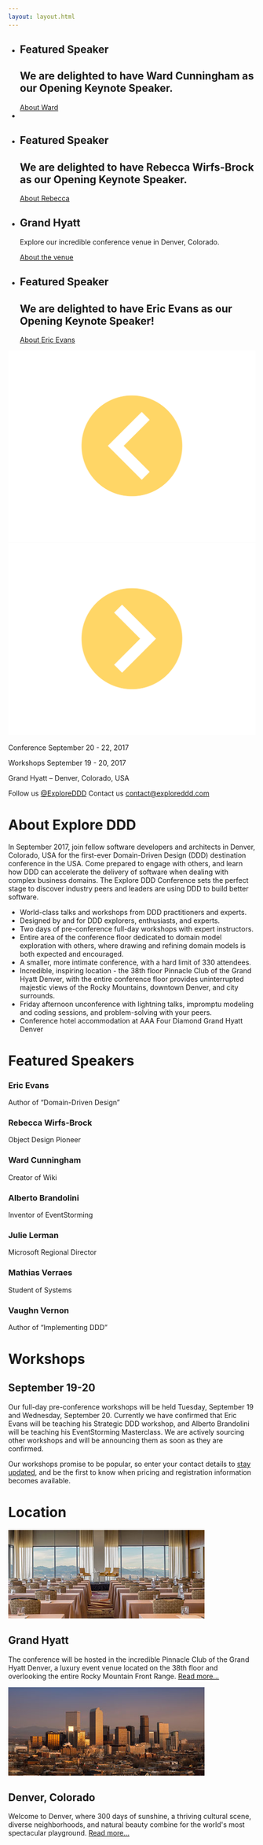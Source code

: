 ```yaml
---
layout: layout.html
---
```

    
<section class="slider">
  <div class="flexslider">
    <ul class="slides">
      <li class="slide speaker ward-cunningham">
        <div class="container">
          <h1>Featured Speaker</h1>
          <h2>We are delighted to have <span>Ward Cunningham</span> as our Opening Keynote Speaker.</h2>
          <a href="speakers/ward-cunningham.html">About Ward</a>
        </div>
      </li>
      <li class="slide denver">
        <div class="container">
        </div>
      </li>
      <li class="slide speaker rebecca-wirfs-brock">
        <div class="container">
          <h1>Featured Speaker</h1>
          <h2>We are delighted to have <span>Rebecca Wirfs-Brock</span> as our Opening Keynote Speaker.</h2>
          <a href="speakers/rebecca-wirfs-brock.html">About Rebecca</a>
        </div>
      </li>
      <li class="slide hyatt">
        <div class="container">
          <div class="hyatt-copy">
            <h1>Grand Hyatt</h1>
            <p>Explore our incredible conference venue in Denver, Colorado.</p>
            <a href="location/">About the venue</a>
          </div>
        </div>
      </li>
      <li class="slide speaker eric-evans">
        <div class="container">
          <h1>Featured Speaker</h1>
          <h2>We are delighted to have <span>Eric Evans</span> as our Opening Keynote Speaker!</h2>
          <a href="speakers/eric-evans.html">About Eric Evans</a>
        </div>
      </li>
    </ul>
  </div>
  <div class="custom-navigation-container">
  <div class="custom-navigation">
    <a class="arrow left"><img src="img/slider-arrow-left.svg" /></a>
    <a class="arrow right"><img src="img/slider-arrow-right.svg" /></a>
  </div>
  </div>
</section>

<div class="container-fluid section conf-dates">
  <div class="row">
    <p class="conf-copy"><span class="conf-header">Conference</span> September 20 - 22, 2017</p>
    <p class="conf-copy"><span class="conf-header">Workshops</span> September 19 - 20, 2017</p>
    <p class="conf-copy">Grand Hyatt – Denver, Colorado, USA</p>
    <p class="conf-contact">Follow us <a href="http://twitter.com/ExploreDDD">@ExploreDDD</a>    Contact us <a href="mailto:contact@exploreddd.com">contact@exploreddd.com</a></p>
  </div>
</div>

<div class="container section about">
  <div class="row">
    <h1 class="section-header">About Explore DDD</h1>
    <p class="copy">In September 2017, join fellow software developers and architects in Denver, Colorado, USA for the first-ever Domain-Driven Design (DDD) destination conference in the USA. Come prepared to engage with others, and learn how DDD can accelerate the delivery of software when dealing with complex business domains. The Explore DDD Conference sets the perfect stage to discover industry peers and leaders are using DDD to build better software.</p>
    <ul class="copy-list">
      <li>World-class talks and workshops from DDD practitioners and experts.</li>
      <li>Designed by and for DDD explorers, enthusiasts, and experts.</li>
      <li>Two days of pre-conference full-day workshops with expert instructors.</li>
      <li>Entire area of the conference floor dedicated to domain model exploration with others, where drawing and refining domain models is both expected and encouraged.</li>
      <li>A smaller, more intimate conference, with a hard limit of 330 attendees.</li>
      <li>Incredible, inspiring location - the 38th floor Pinnacle Club of the Grand Hyatt Denver, with the entire conference floor provides uninterrupted majestic views of the Rocky Mountains, downtown Denver, and city surrounds.</li>
      <li>Friday afternoon unconference with lightning talks, impromptu modeling and coding sessions, and problem-solving with your peers.</li>
      <li>Conference hotel accommodation at AAA Four Diamond Grand Hyatt Denver</li>
    </ul>
  </div>
</div>

<div class="container section speakers">
  <h1 class="section-header">Featured Speakers</h1>
 <!--  <h2 class="section-subheader">View all speakers</h2> -->
  <div class="row">
    <div class="speaker-container">
      <a href="eric-evans.html"><div class="speaker-img eric-evans">
      </div></a>
      <h3 class="speaker-name">Eric Evans</h3>
      <p class="speaker-details">Author of “Domain-Driven Design”</p>
    </div>
    <div class="speaker-container">
      <a href="rebecca-wirfs-brock.html"><div class="speaker-img rebecca-wirfs-brock">
      </div></a>
      <h3 class="speaker-name">Rebecca Wirfs-Brock</h3>
      <p class="speaker-details">Object Design Pioneer</p>
    </div>
    <div class="speaker-container">
      <a href="ward-cunningham.html"><div class="speaker-img ward-cunningham">
      </div></a>
      <h3 class="speaker-name">Ward Cunningham</h3>
      <p class="speaker-details">Creator of Wiki</p>
    </div>
    <div class="speaker-container">
      <a href="alberto-brandolini.html"><div class="speaker-img alberto-brandolini">
      </div></a>
      <h3 class="speaker-name">Alberto Brandolini</h3>
      <p class="speaker-details">Inventor of EventStorming</p>
    </div>
  </div>
  <div class="row">
    <div class="speaker-container">
      <a href="julie-lerman.html"><div class="speaker-img julie-lerman">
      </div></a>
      <h3 class="speaker-name">Julie Lerman</h3>
      <p class="speaker-details">Microsoft Regional Director</p>
    </div>
    <div class="speaker-container">
      <a href="mathias-verraes.html"><div class="speaker-img mathias-verraes">
      </div></a>
      <h3 class="speaker-name">Mathias Verraes</h3>
      <p class="speaker-details">Student of Systems</p>
    </div>
    <div class="speaker-container">
      <a href="vaughn-vernon.html"><div class="speaker-img vaughn-vernon">
      </div></a>
      <h3 class="speaker-name">Vaughn Vernon</h3>
      <p class="speaker-details">Author of “Implementing DDD”</p>
    </div>
  </div>
</div>

<div class="container section workshops">
  <div class="row">
    <h1 class="section-header">Workshops</h1>
    <h2 class="section-subheader">September 19-20</h2>
    <p class="copy">Our full-day pre-conference workshops will be held Tuesday, September 19 and Wednesday, September 20. Currently we have confirmed that Eric Evans will be teaching his Strategic DDD workshop, and Alberto Brandolini will be teaching his EventStorming Masterclass. We are actively sourcing other workshops and will be announcing them as soon as they are confirmed.
    </p>
    <p class="copy">Our workshops promise to be popular, so enter your contact details to <a href="https://virtualgenius.typeform.com/to/tZlftR">stay updated</a>, and be the first to know when pricing and registration information becomes available. </p>
  </div>
</div>

<div class="container section location">
  <div class="row">
    <h1 class="section-header">Location</h1>
    <div class="location-col col-xs-12 col-sm-6">
      <img src="img/hyatt.jpg" class="location-img" />
      <h2 class="section-subheader">Grand Hyatt</h2>
      <p class="copy">The conference will be hosted in the incredible Pinnacle Club of the Grand Hyatt Denver, a luxury event venue located on the 38th floor and overlooking the entire Rocky Mountain Front Range.&nbsp;<a class="read-more" href="location/">Read more...</a></p>
    </div>
    <div class="location-col col-xs-12 col-sm-6">
      <img src="img/denver.jpg" class="location-img" />
      <h2 class="section-subheader">Denver, Colorado</h2>
      <p class="copy">Welcome to Denver, where 300 days of sunshine, a thriving cultural scene, diverse neighborhoods, and natural beauty combine for the world's most spectacular playground. <a class="read-more" href="location/">Read more...</a></p>
    </div>
  </div>
</div>

